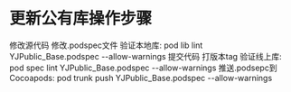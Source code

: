 #  更新公有库操作步骤


修改源代码
修改.podspec文件 
验证本地库: pod lib lint YJPublic_Base.podspec --allow-warnings
提交代码
打版本tag
验证线上库: pod spec lint YJPublic_Base.podspec --allow-warnings
推送.podsepc到Cocoapods: pod trunk push YJPublic_Base.podspec --allow-warnings
